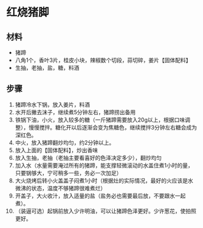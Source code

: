 # 红烧猪脚

## 材料

- 猪蹄
- 八角1个，香叶3片，桂皮小块，辣椒数个切段，蒜切碎，姜片【固体配料】
- 生抽，老抽，盐，糖，料酒

## 步骤

1. 猪蹄冷水下锅，放入姜片，料酒
2. 水开后撇去沫子，继续煮5分钟左右，猪蹄捞出备用
3. 铁锅下油，小火，放入较多的糖（一斤猪蹄需要放入20g以上，根据口味调整），慢慢搅拌。糖化开以后逐渐会变为焦糖色，继续搅拌3分钟左右糖会成为深红色。
4. 中火，放入猪蹄翻炒均匀，约2分钟以上。
5. 放入上面的【固体配料】，炒出香味
6. 放入生抽，老抽（老抽主要看喜好的色泽决定多少），翻炒均匀
7. 加入水（水量需要淹过所有的猪蹄，能支撑轻微滚动的水盖住煮1小时的量，只要锅够大，宁可稍多一些，务必一次加足）
8. 大火烧烤后转小火盖盖子闷煮1小时（根据灶的实际情况，最好的火应该是水微沸的状态，温度不够猪蹄很难煮烂）
9. 开盖子，大火收汁，放入适量的盐（盐务必也需要最后放，不要跟水一起煮）。
10. （装逼可选）起锅前放入少许明油，可以让猪蹄色泽更好。少许葱花，使拍照更好。